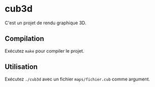 # cub3d

C'est un projet de rendu graphique 3D.

## Compilation

Exécutez `make` pour compiler le projet.

## Utilisation

Exécutez `./cub3d` avec un fichier `maps/fichier.cub` comme argument.